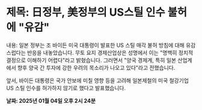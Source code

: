 # **제목: 日정부, 美정부의 US스틸 인수 불허에 "유감"**

  내용: 일본 정부는 조 바이든 미국 대통령이 발표한 US 스틸 매각 불허 방침에 대해 유감스럽다는 반응을 내놓았습니다.
무토 요지 경제산업상은 성명에서 이는 "명백히 정치적 결정으로 이해하기 어렵다"라고 밝혔습니다.
그러면서 "양국 경제계, 특히 일본 산업계에서 향후 양국 간 투자에 강한 우려의 목소리가 나오고 있다"라고 전했습니다.

앞서, 바이든 대통령은 국가 안보에 미칠 영향 등을 고려해 일본제철의 미국 철강기업 US 스틸 인수를 허가하지 않기로 했다고 발표했습니다.

  **날짜: 2025년 01월 04일 오후 2시 24분**
